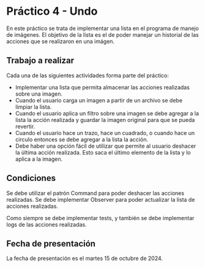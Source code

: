 # Práctico 4 - Undo

En este práctico se trata de implementar una lista en 
el programa de manejo de imágenes. El objetivo de la
lista es el de poder manejar un historial de las acciones
que se realizaron en una imágen.

## Trabajo a realizar

Cada una de las siguientes actividades forma parte del
práctico:

* Implementar una lista que permita almacenar las acciones
  realizadas sobre una imagen.
* Cuando el usuario carga un imagen a partir de un archivo
  se debe limpiar la lista.
* Cuando el usuario aplica un filtro sobre una imagen se
  debe agregar a la lista la acción realizada y guardar la
  imagen original para que se pueda revertir.
* Cuando el usuario hace un trazo, hace un cuadrado, o cuando
  hace un circulo entonces se debe agregar a la lista la acción.
* Debe haber una opción fácil de utilizar que permite al
  usuario deshacer la última acción realizada. Esto saca el 
  último elemento de la lista y lo aplica a la imagen.

## Condiciones
Se debe utilizar el patrón Command para poder deshacer las
acciones realizadas. Se debe implementar Observer para poder
actualizar la lista de acciones realizadas.

Como siempre se debe implementar tests, y también se debe
implementar logs de las acciones realizadas.

## Fecha de presentación
La fecha de presentación es el martes 15 de octubre de 2024.